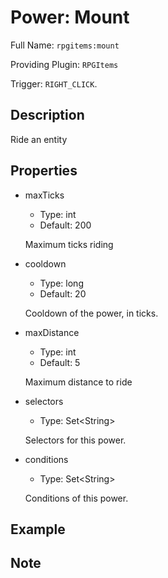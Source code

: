 # Power: Mount

<!-- This file is generated ingame by `/rpgitem gen-wiki`. -->
<!-- Please only edit between "beginCustomXXXX" and "endCustomXXXX".  -->
<!-- If you want to edit description of this power or property, -->
<!-- please edit corresponding section in "resources/lang/en_US.yml" -->

Full Name: `rpgitems:mount`

Providing Plugin: `RPGItems`

Trigger: `RIGHT_CLICK`.

<!-- beginCustomHeader -->
<!-- endCustomHeader -->

## Description

Ride an entity
<!-- beginCustomDescription -->
<!-- endCustomDescription -->

## Properties

* maxTicks

  * Type: int
  * Default: 200

  Maximum ticks riding

* cooldown

  * Type: long
  * Default: 20

  Cooldown of the power, in ticks.

* maxDistance

  * Type: int
  * Default: 5

  Maximum distance to ride

* selectors

  * Type: Set&lt;String&gt;

  Selectors for this power.

* conditions

  * Type: Set&lt;String&gt;

  Conditions of this power.

<!-- beginCustomProperties -->
<!-- endCustomProperties -->

## Example

<!-- beginCustomExample -->
<!-- endCustomExample -->

## Note

<!-- beginCustomNote -->
<!-- endCustomNote -->